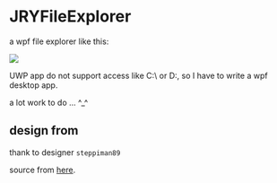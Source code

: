 # JRYFileExplorer

a wpf file explorer like this:

![](http://orig02.deviantart.net/0549/f/2016/053/7/2/windows_10___redesign___file_explorer_by_steppiman89-d9r922u.png)

UWP app do not support access like C:\ or D:\, so I have to write a wpf desktop app.

a lot work to do ... ^_^

## design from

thank to designer `steppiman89`

source from [here](http://steppiman89.deviantart.com/art/Windows-10-Redesign-File-Explorer-WIP-589967814).
